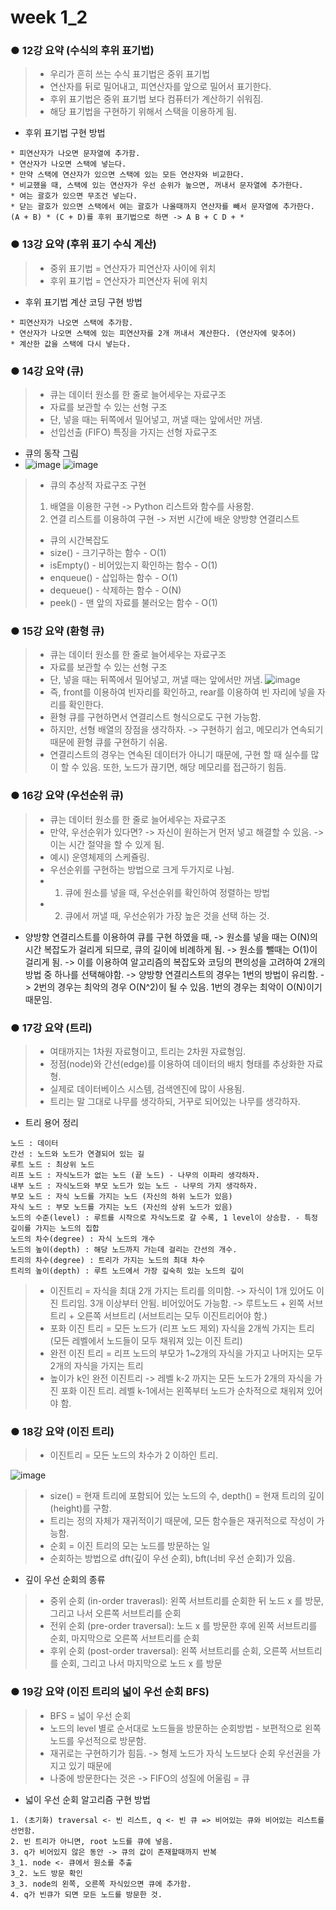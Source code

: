 # week 1_2

### ● 12강 요약 (수식의 후위 표기법)
> * 우리가 흔히 쓰는 수식 표기법은 중위 표기법
> * 연산자를 뒤로 밀어내고, 피연산자를 앞으로 밀어서 표기한다.
> * 후위 표기법은 중위 표기법 보다 컴퓨터가 계산하기 쉬워짐.
> * 해당 표기법을 구현하기 위해서 스택을 이용하게 됨.
* 후위 표기법 구현 방법
```
* 피연산자가 나오면 문자열에 추가함.
* 연산자가 나오면 스택에 넣는다.
* 만약 스택에 연산자가 있으면 스택에 있는 모든 연산자와 비교한다.
* 비교했을 때, 스택에 있는 연산자가 우선 순위가 높으면, 꺼내서 문자열에 추가한다.
* 여는 괄호가 있으면 무조건 넣는다.
* 닫는 괄호가 있으면 스택에서 여는 괄호가 나올때까지 연산자를 빼서 문자열에 추가한다.
(A + B) * (C + D)를 후위 표기법으로 하면 -> A B + C D + *
```
### ● 13강 요약 (후위 표기 수식 계산)
> * 중위 표기법 = 연산자가 피연산자 사이에 위치
> * 후위 표기법 = 연산자가 피연산자 뒤에 위치
* 후위 표기법 계산 코딩 구현 방법
```
* 피연산자가 나오면 스택에 추가함.
* 연산자가 나오면 스택에 있는 피연산자를 2개 꺼내서 계산한다. (연산자에 맞추어)
* 계산한 값을 스택에 다시 넣는다.
```
### ● 14강 요약 (큐)
> * 큐는 데이터 원소를 한 줄로 늘어세우는 자료구조
> * 자료를 보관할 수 있는 선형 구조
> * 단, 넣을 때는 뒤쪽에서 밀어넣고, 꺼낼 때는 앞에서만 꺼냄.
> * 선입선출 (FIFO) 특징을 가지는 선형 자료구조
* 큐의 동작 그림
* ![image](https://user-images.githubusercontent.com/55529455/154265211-95ec3aef-f023-4e79-a4d7-35e6a910edb3.png) ![image](https://user-images.githubusercontent.com/55529455/154265270-55946252-fb53-4de4-a036-8135888638b7.png)
> * 큐의 추상적 자료구조 구현
> 1. 배열을 이용한 구현 -> Python 리스트와 함수를 사용함.
> 2. 연결 리스트를 이용하여 구현 -> 저번 시간에 배운 양방향 연결리스트
> * 큐의 시간복잡도
> * size() - 크기구하는 함수 - O(1)
> * isEmpty() - 비어있는지 확인하는 함수 - O(1)
> * enqueue() - 삽입하는 함수 - O(1)
> * dequeue() - 삭제하는 함수 - O(N)
> * peek() - 맨 앞의 자료를 불러오는 함수 - O(1)

### ● 15강 요약 (환형 큐)
> * 큐는 데이터 원소를 한 줄로 늘어세우는 자료구조
> * 자료를 보관할 수 있는 선형 구조
> * 단, 넣을 때는 뒤쪽에서 밀어넣고, 꺼낼 때는 앞에서만 꺼냄.
![image](https://user-images.githubusercontent.com/55529455/154473156-51d3b375-94b7-4d04-b471-e5e3ed55a374.png)
> * 즉, front를 이용하여 빈자리를 확인하고, rear를 이용하여 빈 자리에 넣을 자리를 확인한다.
> * 환형 큐를 구현하면서 연결리스트 형식으로도 구현 가능함.
> * 하지만, 선형 배열의 장점을 생각하자. -> 구현하기 쉽고, 메모리가 연속되기 때문에 환형 큐를 구현하기 쉬움.
> * 연결리스트의 경우는 연속된 데이터가 아니기 때문에, 구현 할 때 실수를 많이 할 수 있음. 또한, 노드가 끊기면, 해당 메모리를 접근하기 힘듬.

### ● 16강 요약 (우선순위 큐)
> * 큐는 데이터 원소를 한 줄로 늘어세우는 자료구조
> * 만약, 우선순위가 있다면? -> 자신이 원하는거 먼저 넣고 해결할 수 있음. -> 이는 시간 절약을 할 수 있게 됨.
> * 예시) 운영체제의 스케쥴링.
> * 우선순위를 구현하는 방법으로 크게 두가지로 나뉨.
> * 1. 큐에 원소를 넣을 때, 우선순위를 확인하여 정렬하는 방법
> * 2. 큐에서 꺼낼 때, 우선순위가 가장 높은 것을 선택 하는 것.
* 양방향 연결리스트를 이용하여 큐를 구현 하였을 때,
-> 원소를 넣을 때는 O(N)의 시간 복잡도가 걸리게 되므로, 큐의 길이에 비례하게 됨.
-> 원소를 뺄때는 O(1)이 걸리게 됨.
-> 이를 이용하여 알고리즘의 복잡도와 코딩의 편의성을 고려하여 2개의 방법 중 하나를 선택해야함.
-> 양방향 연결리스트의 경우는 1번의 방법이 유리함. -> 2번의 경우는 최악의 경우 O(N^2)이 될 수 있음. 1번의 경우는 최악이 O(N)이기 때문임.

### ● 17강 요약 (트리)
> * 여태까지는 1차원 자료형이고, 트리는 2차원 자료형임.
> * 정점(node)와 간선(edge)를 이용하여 데이터의 배치 형태를 추상화한 자료형.
> * 실제로 데이터베이스 시스템, 검색엔진에 많이 사용됨.
> * 트리는 말 그대로 나무를 생각하되, 거꾸로 되어있는 나무를 생각하자.
* 트리 용어 정리
```
노드 : 데이터
간선 : 노드와 노드가 연결되어 있는 길
루트 노드 : 최상위 노드
리프 노드 : 자식노드가 없는 노드 (끝 노드) - 나무의 이파리 생각하자.
내부 노드 : 자식노드와 부모 노드가 있는 노드 - 나무의 가지 생각하자.
부모 노드 : 자식 노드를 가지는 노드 (자신의 하위 노드가 있음)
자식 노드 : 부모 노드를 가지는 노드 (자신의 상위 노드가 있음)
노드의 수준(level) : 루트를 시작으로 자식노드로 갈 수록, 1 level이 상승함. - 특정 깊이를 가지는 노드의 집합
노드의 차수(degree) : 자식 노드의 개수
노드의 높이(depth) : 해당 노드까지 가는데 걸리는 간선의 개수.
트리의 차수(degree) : 트리가 가지는 노드의 최대 차수
트리의 높이(depth) : 루트 노드에서 가장 깊숙히 있는 노드의 깊이
```
> * 이진트리 = 자식을 최대 2개 가지는 트리를 의미함. -> 자식이 1개 있어도 이진 트리임. 3개 이상부터 안됨. 비어있어도 가능함.
> -> 루트노드 + 왼쪽 서브트리 + 오른쪽 서브트리 (서브트리는 모두 이진트리어야 함.)
> * 포화 이진 트리 = 모든 노드가 (리프 노드 제외) 자식을 2개씩 가지는 트리 (모든 레벨에서 노드들이 모두 채워져 있는 이진 트리)
> * 완전 이진 트리 = 리프 노드의 부모가 1~2개의 자식을 가지고 나머지는 모두 2개의 자식을 가지는 트리
> * 높이가 k인 완전 이진트리
> -> 레벨 k-2 까지는 모든 노드가 2개의 자식을 가진 포화 이진 트리. 레벨 k-1에서는 왼쪽부터 노드가 순차적으로 채워져 있어야 함.

### ● 18강 요약 (이진 트리)
> * 이진트리 = 모든 노드의 차수가 2 이하인 트리.

![image](https://user-images.githubusercontent.com/55529455/154479648-57a6bca1-ca3c-4636-b7a0-d2526347943c.png)

> * size() = 현재 트리에 포함되어 있는 노드의 수, depth() = 현재 트리의 깊이 (height)를 구함.
> * 트리는 정의 자체가 재귀적이기 때문에, 모든 함수들은 재귀적으로 작성이 가능함.
> * 순회 = 이진 트리의 모는 노드를 방문하는 일
> * 순회하는 방법으로 dft(깊이 우선 순회), bft(너비 우선 순회)가 있음.
* 깊이 우선 순회의 종류
> * 중위 순회 (in-order traverasl): 왼쪽 서브트리를 순회한 뒤 노드 x 를 방문, 그리고 나서 오른쪽 서브트리를 순회
> * 전위 순회 (pre-order traversal): 노드 x 를 방문한 후에 왼쪽 서브트리를 순회, 마지막으로 오른쪽 서브트리를 순회
> * 후위 순회 (post-order traversal): 왼쪽 서브트리를 순회, 오른쪽 서브트리를 순회, 그리고 나서 마지막으로 노드 x 를 방문

### ● 19강 요약 (이진 트리의 넓이 우선 순회 BFS)
> * BFS = 넓이 우선 순회
> * 노드의 level 별로 순서대로 노드들을 방문하는 순회방법 - 보편적으로 왼쪽 노드를 우선적으로 방문함.
> * 재귀로는 구현하기가 힘듬. -> 형제 노드가 자식 노드보다 순회 우선권을 가지고 있기 때문에
> * 나중에 방문한다는 것은 -> FIFO의 성질에 어울림 = 큐
* 넓이 우선 순회 알고리즘 구현 방법
```
1. (초기화) traversal <- 빈 리스트, q <- 빈 큐 => 비어있는 큐와 비어있는 리스트를 선언함.
2. 빈 트리가 아니면, root 노드를 큐에 넣음.
3. q가 비어있지 않은 동안 -> 큐의 값이 존재할때까지 반복
3_1. node <- 큐에서 원소를 추출
3_2. 노드 방문 확인
3_3. node의 왼쪽, 오른쪽 자식있으면 큐에 추가함.
4. q가 빈큐가 되면 모든 노드를 방문한 것.
```

